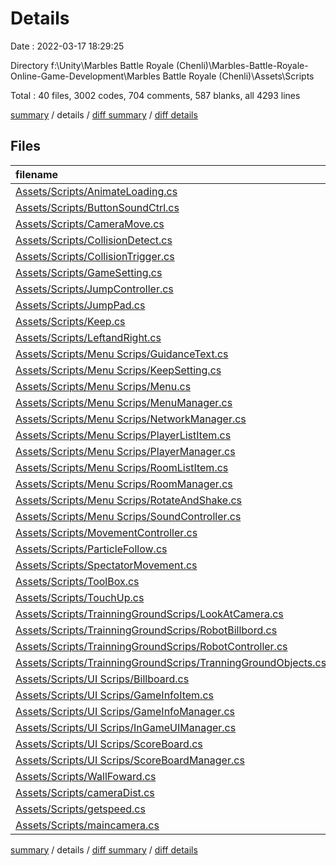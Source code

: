 # Details

Date : 2022-03-17 18:29:25

Directory f:\Unity\Marbles Battle Royale (Chenli)\Marbles-Battle-Royale-Online-Game-Development\Marbles Battle Royale (Chenli)\Assets\Scripts

Total : 40 files,  3002 codes, 704 comments, 587 blanks, all 4293 lines

[summary](results.md) / details / [diff summary](diff.md) / [diff details](diff-details.md)

## Files
| filename | language | code | comment | blank | total |
| :--- | :--- | ---: | ---: | ---: | ---: |
| [Assets/Scripts/AnimateLoading.cs](/Assets/Scripts/AnimateLoading.cs) | C# | 21 | 8 | 5 | 34 |
| [Assets/Scripts/ButtonSoundCtrl.cs](/Assets/Scripts/ButtonSoundCtrl.cs) | C# | 16 | 2 | 4 | 22 |
| [Assets/Scripts/CameraMove.cs](/Assets/Scripts/CameraMove.cs) | C# | 55 | 2 | 15 | 72 |
| [Assets/Scripts/CollisionDetect.cs](/Assets/Scripts/CollisionDetect.cs) | C# | 175 | 157 | 58 | 390 |
| [Assets/Scripts/CollisionTrigger.cs](/Assets/Scripts/CollisionTrigger.cs) | C# | 36 | 41 | 17 | 94 |
| [Assets/Scripts/GameSetting.cs](/Assets/Scripts/GameSetting.cs) | C# | 22 | 3 | 3 | 28 |
| [Assets/Scripts/JumpController.cs](/Assets/Scripts/JumpController.cs) | C# | 216 | 51 | 50 | 317 |
| [Assets/Scripts/JumpPad.cs](/Assets/Scripts/JumpPad.cs) | C# | 21 | 0 | 3 | 24 |
| [Assets/Scripts/Keep.cs](/Assets/Scripts/Keep.cs) | C# | 51 | 16 | 15 | 82 |
| [Assets/Scripts/LeftandRight.cs](/Assets/Scripts/LeftandRight.cs) | C# | 53 | 15 | 15 | 83 |
| [Assets/Scripts/Menu Scrips/GuidanceText.cs](/Assets/Scripts/Menu%20Scrips/GuidanceText.cs) | C# | 144 | 27 | 36 | 207 |
| [Assets/Scripts/Menu Scrips/KeepSetting.cs](/Assets/Scripts/Menu%20Scrips/KeepSetting.cs) | C# | 30 | 16 | 6 | 52 |
| [Assets/Scripts/Menu Scrips/Menu.cs](/Assets/Scripts/Menu%20Scrips/Menu.cs) | C# | 24 | 1 | 7 | 32 |
| [Assets/Scripts/Menu Scrips/MenuManager.cs](/Assets/Scripts/Menu%20Scrips/MenuManager.cs) | C# | 107 | 19 | 13 | 139 |
| [Assets/Scripts/Menu Scrips/NetworkManager.cs](/Assets/Scripts/Menu%20Scrips/NetworkManager.cs) | C# | 268 | 33 | 47 | 348 |
| [Assets/Scripts/Menu Scrips/PlayerListItem.cs](/Assets/Scripts/Menu%20Scrips/PlayerListItem.cs) | C# | 24 | 4 | 6 | 34 |
| [Assets/Scripts/Menu Scrips/PlayerManager.cs](/Assets/Scripts/Menu%20Scrips/PlayerManager.cs) | C# | 287 | 69 | 46 | 402 |
| [Assets/Scripts/Menu Scrips/RoomListItem.cs](/Assets/Scripts/Menu%20Scrips/RoomListItem.cs) | C# | 19 | 0 | 6 | 25 |
| [Assets/Scripts/Menu Scrips/RoomManager.cs](/Assets/Scripts/Menu%20Scrips/RoomManager.cs) | C# | 62 | 8 | 9 | 79 |
| [Assets/Scripts/Menu Scrips/RotateAndShake.cs](/Assets/Scripts/Menu%20Scrips/RotateAndShake.cs) | C# | 66 | 4 | 16 | 86 |
| [Assets/Scripts/Menu Scrips/SoundController.cs](/Assets/Scripts/Menu%20Scrips/SoundController.cs) | C# | 88 | 9 | 17 | 114 |
| [Assets/Scripts/MovementController.cs](/Assets/Scripts/MovementController.cs) | C# | 152 | 20 | 30 | 202 |
| [Assets/Scripts/ParticleFollow.cs](/Assets/Scripts/ParticleFollow.cs) | C# | 42 | 20 | 9 | 71 |
| [Assets/Scripts/SpectatorMovement.cs](/Assets/Scripts/SpectatorMovement.cs) | C# | 91 | 12 | 13 | 116 |
| [Assets/Scripts/ToolBox.cs](/Assets/Scripts/ToolBox.cs) | C# | 73 | 12 | 12 | 97 |
| [Assets/Scripts/TouchUp.cs](/Assets/Scripts/TouchUp.cs) | C# | 44 | 30 | 15 | 89 |
| [Assets/Scripts/TrainningGroundScrips/LookAtCamera.cs](/Assets/Scripts/TrainningGroundScrips/LookAtCamera.cs) | C# | 15 | 2 | 4 | 21 |
| [Assets/Scripts/TrainningGroundScrips/RobotBillbord.cs](/Assets/Scripts/TrainningGroundScrips/RobotBillbord.cs) | C# | 24 | 1 | 3 | 28 |
| [Assets/Scripts/TrainningGroundScrips/RobotController.cs](/Assets/Scripts/TrainningGroundScrips/RobotController.cs) | C# | 167 | 6 | 12 | 185 |
| [Assets/Scripts/TrainningGroundScrips/TranningGroundObjects.cs](/Assets/Scripts/TrainningGroundScrips/TranningGroundObjects.cs) | C# | 19 | 3 | 4 | 26 |
| [Assets/Scripts/UI Scrips/Billboard.cs](/Assets/Scripts/UI%20Scrips/Billboard.cs) | C# | 64 | 5 | 9 | 78 |
| [Assets/Scripts/UI Scrips/GameInfoItem.cs](/Assets/Scripts/UI%20Scrips/GameInfoItem.cs) | C# | 32 | 1 | 3 | 36 |
| [Assets/Scripts/UI Scrips/GameInfoManager.cs](/Assets/Scripts/UI%20Scrips/GameInfoManager.cs) | C# | 31 | 22 | 5 | 58 |
| [Assets/Scripts/UI Scrips/InGameUIManager.cs](/Assets/Scripts/UI%20Scrips/InGameUIManager.cs) | C# | 94 | 13 | 11 | 118 |
| [Assets/Scripts/UI Scrips/ScoreBoard.cs](/Assets/Scripts/UI%20Scrips/ScoreBoard.cs) | C# | 66 | 3 | 8 | 77 |
| [Assets/Scripts/UI Scrips/ScoreBoardManager.cs](/Assets/Scripts/UI%20Scrips/ScoreBoardManager.cs) | C# | 61 | 37 | 13 | 111 |
| [Assets/Scripts/WallFoward.cs](/Assets/Scripts/WallFoward.cs) | C# | 18 | 1 | 5 | 24 |
| [Assets/Scripts/cameraDist.cs](/Assets/Scripts/cameraDist.cs) | C# | 77 | 14 | 6 | 97 |
| [Assets/Scripts/getspeed.cs](/Assets/Scripts/getspeed.cs) | C# | 23 | 4 | 7 | 34 |
| [Assets/Scripts/maincamera.cs](/Assets/Scripts/maincamera.cs) | C# | 124 | 13 | 24 | 161 |

[summary](results.md) / details / [diff summary](diff.md) / [diff details](diff-details.md)